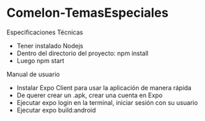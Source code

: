 # Comelon-TemasEspeciales
Especificaciones Técnicas

- Tener instalado Nodejs
- Dentro del directorio del proyecto: npm install
- Luego npm start

Manual de usuario
- Instalar Expo Client para usar la aplicación de manera rápida
- De querer crear un .apk, crear una cuenta en Expo
- Ejecutar expo login en la terminal, iniciar sesión con su usuario
- Ejecutar expo build:android
